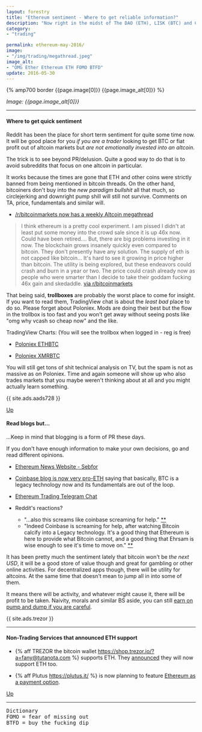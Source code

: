 ```yaml
---
layout: forestry
title: "Ethereum sentiment - Where to get reliable information?"
description: "Now right in the midst of The DAO (ETH), LISK (BTC) and Coinbase rebranding to GDAX"
category:
- "trading"

permalink: ethereum-may-2016/
image:
- "/img/trading/megathread.jpeg"
image_alt:
- "OMG Ether Ethereum ETH FOMO BTFD"
update: 2016-05-30
---
```


{% amp700 border {{page.image[0]}} {{page.image_alt[0]}} %}

_Image: {{page.image_alt[0]}}_

________________________


#### Where to get quick sentiment

Reddit has been the place for short term sentiment for quite some time now. It will be good place for you _if you are a trader_ looking to get BTC or fiat profit out of altcoin markets but _are not emotionally invested into an altcoin_.

The trick is to see beyond PR/delusion. Quite a good way to do that is to avoid subreddits that focus on one altcoin in particular.

It works because the times are gone that ETH and other coins were strictly banned from being mentioned in bitcoin threads. On the other hand, bitcoiners don't buy into the _new paradigm bullshit_ all that much, so circlejerking and downright pump shill will still not survive. Comments on TA, price, fundamentals and similar will.

* [/r/bitcoinmarkets now has a weekly Altcoin megathread](https://www.reddit.com/r/BitcoinMarkets)

> I think ethereum is a pretty cool experiment. I am pissed I didn't at least put some money into the crowd sale since it is up 46x now. Could have been retired....
But, there are big problems investing in it now.
The blockchain grows insanely quickly even compared to bitcoin. They don't presently have any solution.
The supply of eth is not capped like bitcoin...
It's hard to see it growing in price higher than bitcoin.
The utility is being explored, but these endeavors could crash and burn in a year or two. The price could crash already now as people who were smarter than I decide to take their goddam fucking 46x gain and skedaddle. [via r/bitcoinmarkets](https://www.reddit.com/r/BitcoinMarkets/comments/4kmayw/alt_cryptocurrencies_megathread/d3i5h1h)

That being said, **trollboxes** are probably the worst place to come for insight. If you want to read them, TradingView chat is about the _least bad_ place to do so. Please forget about Poloniex. Mods are doing their best but the flow in the trollbox is too fast and you won't get away without seeing posts like "omg why vcash so cheap now" and the like.

TradingView Charts: (You will see the trollbox when logged in - reg is free)

* [Poloniex ETHBTC](https://www.tradingview.com/chart/?symbol=POLONIEX%3AETHBTC)

* [Poloniex XMRBTC](https://www.tradingview.com/chart/?symbol=POLONIEX%3AXMRBTC)

You will still get tons of shit technical analysis on TV, but the spam is not as massive as on Poloniex. Time and again someone will show up who also trades markets that you maybe weren't thinking about at all and you might actually learn something.

{{ site.ads.aads728 }}

[Up](#)

#### Read blogs but...

...Keep in mind that blogging is a form of PR these days.

If you don't have enough information to make your own decisions, go and read different opinions.


* [Ethereum News Website - Sebfor](http://sebfor.com/)

* [Coinbase blog is now very pro-ETH](https://medium.com/the-coinbase-blog/ethereum-is-the-forefront-of-digital-currency-5300298f6c75#.jbwf3mjft) saying that basically, BTC is a legacy technology now and its fundamentals are out of the loop.

* [Ethereum Trading Telegram Chat](https://telegram.me/joinchat/AyAwggbO-w_gl8xqPkiLuw)

* Reddit's reactions?
  - "...also this screams like coinbase screaming for help." [**](https://www.reddit.com/r/BitcoinMarkets/comments/4ks0u8/daily_discussion_tuesday_may_24_2016/d3i7mdj)
  - "Indeed Coinbase is screaming for help, after watching Bitcoin calcify into a Legacy technology. It's a good thing that Ethereum is here to provide what Bitcoin cannot, and a good thing that Ehrsam is wise enough to see it's time to move on." [**](https://www.reddit.com/r/BitcoinMarkets/comments/4ks0u8/daily_discussion_tuesday_may_24_2016/d3i8327)

It has been pretty much the sentiment lately that bitcoin won't be _the next USD_, it will be a good store of value though and great for gambling or other online activities. For decentralized apps though, there will be utility for altcoins. At the same time that doesn't mean to jump all in into some of them.

It means there will be activity, and whatever might cause it, there will be profit to be taken. Naivity, morals and similar BS aside, you can still [earn on pump and dump if you are careful](https://www.cryptocoinsnews.com/pump-dump-know-signs-trading-altcoins/).

{{ site.ads.trezor }}

________________________

#### Non-Trading Services that announced ETH support

* {% aff TREZOR the bitcoin wallet  https://shop.trezor.io/?a=fany@tutanota.com %} supports ETH. They [announced](https://www.reddit.com/r/ethereum/comments/4jsz9j/ethereum_support_coming_soon_to_trezor/) they will now support ETH too.

* {% aff Plutus https://plutus.it/ %} is now planning to feature [Ethereum as a payment option](https://www.reddit.com/r/plutus/comments/4jw8j4/crowdsale_updates_pludao_eth_payment_option/).


[Up](#)

________________________

<pre>
Dictionary
FOMO = fear of missing out
BTFD = buy the fucking dip
</pre>
